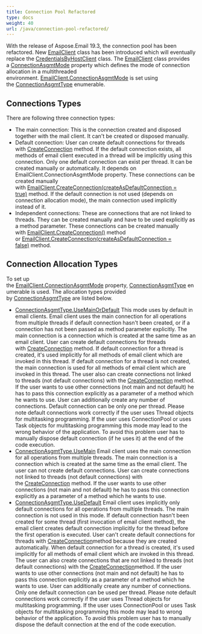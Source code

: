 ```yaml
---
title: Connection Pool Refactored
type: docs
weight: 40
url: /java/connection-pool-refactored/
---
```


With the release of Aspose.Email 19.3, the connection pool has been refactored. New [EmailClient](https://apireference.aspose.com/java/email/com.aspose.email/EmailClient) class has been introduced which will eventually replace the [CredentialsByHostClient](https://apireference.aspose.com/java/email/com.aspose.email/CredentialsByHostClient) class. The [EmailClient](https://apireference.aspose.com/java/email/com.aspose.email/EmailClient) class provides a [ConnectionAsgmtMode](https://apireference.aspose.com/java/email/com.aspose.email/EmailClient#getConnectionAsgmtMode\(\)) property which defines the mode of connection allocation in a multithreaded environment. [EmailClient.ConnectionAsgmtMode](https://apireference.aspose.com/java/email/com.aspose.email/EmailClient#getConnectionAsgmtMode\(\)) is set using the [ConnectionAsgmtType](https://apireference.aspose.com/java/email/com.aspose.email/ConnectionAsgmtType) enumerable.
## **Connections Types**
There are following three connection types:

- The main connection:
  This is the connection created and disposed together with the mail client. It can't be created or disposed manually.
- Default connection:
  User can create default connections for threads with [CreateConnection](https://apireference.aspose.com/java/email/com.aspose.email/EmailClient#createConnection\(\)) method. If the default connection exists, all methods of email client executed in a thread will be implicitly using this connection. Only one default connection can exist per thread. It can be created manually or automatically. It depends on EmailClient.ConnectionAsgmtMode property. These connections can be created manually with [EmailClient.CreateConnection(createAsDefaultConnection = true)](https://apireference.aspose.com/java/email/com.aspose.email/EmailClient#createConnection\(boolean\)) method. If the default connection is not used (depends on connection allocation mode), the main connection used implicitly instead of it.
- Independent connections:
  These are connections that are not linked to threads. They can be created manually and have to be used explicitly as a method parameter. These connections can be created manually with [EmailClient.CreateConnection()](https://apireference.aspose.com/java/email/com.aspose.email/EmailClient#createConnection\(\)) method or [EmailClient.CreateConnection(createAsDefaultConnection = false)](https://apireference.aspose.com/java/email/com.aspose.email/EmailClient#createConnection\(boolean\)) method.
## **Connection Allocation Types**
To set up the [EmailClient.ConnectionAsgmtMode](https://apireference.aspose.com/java/email/com.aspose.email/EmailClient#getConnectionAsgmtMode\(\)) property, [ConnectionAsgmtType](https://apireference.aspose.com/java/email/com.aspose.email/ConnectionAsgmtType) enumerable is used. The allocation types provided by [ConnectionAsgmtType](https://apireference.aspose.com/java/email/com.aspose.email/ConnectionAsgmtType) are listed below.

- [ConnectionAsgmtType.UseMainOrDefault](https://apireference.aspose.com/java/email/com.aspose.email/ConnectionAsgmtType#UseMainOrDefault)
  This mode uses by default in email clients. Email client uses the main connection for all operations from multiple threads if default connection hasn't been created, or if a connection has not been passed as method parameter explicitly. The main connection is a connection which is created at the same time as an email client. User can create default connections for threads with [CreateConnection](https://apireference.aspose.com/java/email/com.aspose.email/EmailClient#createConnection\(\)) method. If default connection for a thread is created, it's used implicitly for all methods of email client which are invoked in this thread. If default connection for a thread is not created, the main connection is used for all methods of email client which are invoked in this thread. The user also can create connections not linked to threads (not default connections) with the [CreateConnection](https://apireference.aspose.com/java/email/com.aspose.email/EmailClient#createConnection\(\)) method. If the user wants to use other connections (not main and not default) he has to pass this connection explicitly as a parameter of a method which he wants to use. User can additionally create any number of connections. Default connection can be only one per thread. Please note default connections work correctly if the user uses Thread objects for multitasking programming. If the user uses ConnectionPool or uses Task objects for multitasking programming this mode may lead to the wrong behavior of the application. To avoid this problem user has to manually dispose default connection (if he uses it) at the end of the code execution.
- [ConnectionAsgmtType.UseMain](https://apireference.aspose.com/java/email/com.aspose.email/ConnectionAsgmtType#UseMain)
  Email client uses the main connection for all operations from multiple threads. The main connection is a connection which is created at the same time as the email client. The user can not create default connections. User can create connections not linked to threads (not default connections) with the [CreateConnection](https://apireference.aspose.com/java/email/com.aspose.email/EmailClient#createConnection\(\)) method. If the user wants to use other connections (not main and not default) he has to pass this connection explicitly as a parameter of a method which he wants to use. 
- [ConnectionAsgmtType.UseDefault](https://apireference.aspose.com/java/email/com.aspose.email/ConnectionAsgmtType#UseDefault)
  Email client uses implicitly only default connections for all operations from multiple threads. The main connection is not used in this mode. If default connection hasn't been created for some thread (first invocation of email client method), the email client creates default connection implicitly for the thread before the first operation is executed. User can't create default connections for threads with [CreateConnection](https://apireference.aspose.com/java/email/com.aspose.email/EmailClient#createConnection\(\))method because they are created automatically. When default connection for a thread is created, it's used implicitly for all methods of email client which are invoked in this thread. The user can also create connections that are not linked to threads (not default connections) with the [CreateConnection](https://apireference.aspose.com/java/email/com.aspose.email/EmailClient#createConnection\(\))method. If the user wants to use other connections (not main and not default) he has to pass this connection explicitly as a parameter of a method which he wants to use. User can additionally create any number of connections. Only one default connection can be used per thread. Please note default connections work correctly if the user uses Thread objects for multitasking programming. If the user uses ConnectionPool or uses Task objects for multitasking programming this mode may lead to wrong behavior of the application. To avoid this problem user has to manually dispose the default connection at the end of the code execution.
